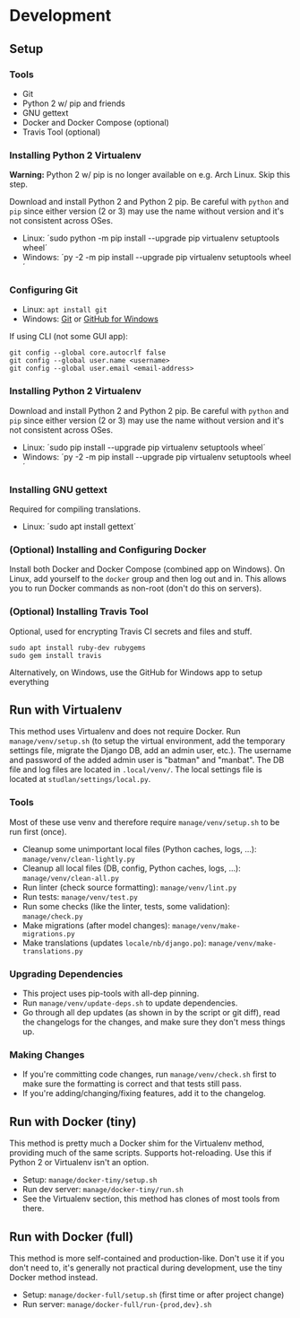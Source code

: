 # Development

## Setup

### Tools

* Git
* Python 2 w/ pip and friends
* GNU gettext
* Docker and Docker Compose (optional)
* Travis Tool (optional)

### Installing Python 2 Virtualenv

**Warning:** Python 2 w/ pip is no longer available on e.g. Arch Linux. Skip this step.

Download and install Python 2 and Python 2 pip.
Be careful with `python` and `pip` since either version (2 or 3) may use the name without version and it's not consistent across OSes.

- Linux: ´sudo python -m pip install --upgrade pip virtualenv setuptools wheel´
- Windows: ´py -2 -m pip install --upgrade pip virtualenv setuptools wheel´

### Configuring Git

- Linux: `apt install git`
- Windows: [Git](https://git-scm.com) or [GitHub for Windows](https://windows.github.com/)

If using CLI (not some GUI app):
```
git config --global core.autocrlf false
git config --global user.name <username>
git config --global user.email <email-address>
```

### Installing Python 2 Virtualenv

Download and install Python 2 and Python 2 pip.
Be careful with `python` and `pip` since either version (2 or 3) may use the name without version and it's not consistent across OSes.

- Linux: ´sudo pip install --upgrade pip virtualenv setuptools wheel´
- Windows: ´py -2 -m pip install --upgrade pip virtualenv setuptools wheel´

### Installing GNU gettext

Required for compiling translations.

- Linux: ´sudo apt install gettext´

### (Optional) Installing and Configuring Docker

Install both Docker and Docker Compose (combined app on Windows).
On Linux, add yourself to the `docker` group and then log out and in.
This allows you to run Docker commands as non-root (don't do this on servers).

### (Optional) Installing Travis Tool

Optional, used for encrypting Travis CI secrets and files and stuff.
```
sudo apt install ruby-dev rubygems
sudo gem install travis
```

Alternatively, on Windows, use the GitHub for Windows app to setup everything

## Run with Virtualenv

This method uses Virtualenv and does not require Docker. Run `manage/venv/setup.sh` (to setup the virtual environment, add the temporary settings file, migrate the Django DB, add an admin user, etc.). The username and password of the added admin user is "batman" and "manbat". The DB file and log files are located in `.local/venv/`. The local settings file is located at `studlan/settings/local.py`.

### Tools

Most of these use venv and therefore require `manage/venv/setup.sh` to be run first (once).

* Cleanup some unimportant local files (Python caches, logs, ...): `manage/venv/clean-lightly.py`
* Cleanup all local files (DB, config, Python caches, logs, ...): `manage/venv/clean-all.py`
* Run linter (check source formatting): `manage/venv/lint.py`
* Run tests: `manage/venv/test.py`
* Run some checks (like the linter, tests, some validation): `manage/check.py`
* Make migrations (after model changes): `manage/venv/make-migrations.py`
* Make translations (updates `locale/nb/django.po`): `manage/venv/make-translations.py`

### Upgrading Dependencies

* This project uses pip-tools with all-dep pinning.
* Run `manage/venv/update-deps.sh` to update dependencies.
* Go through all dep updates (as shown in by the script or git diff), read the changelogs for the changes, and make sure they don't mess things up.

### Making Changes

* If you're committing code changes, run `manage/venv/check.sh` first to make sure the formatting is correct and that tests still pass.
* If you're adding/changing/fixing features, add it to the changelog.

## Run with Docker (tiny)

This method is pretty much a Docker shim for the Virtualenv method, providing much of the same scripts.
Supports hot-reloading.
Use this if Python 2 or Virtualenv isn't an option.

* Setup: `manage/docker-tiny/setup.sh`
* Run dev server: `manage/docker-tiny/run.sh`
* See the Virtualenv section, this method has clones of most tools from there.

## Run with Docker (full)

This method is more self-contained and production-like.
Don't use it if you don't need to, it's generally not practical during development, use the tiny Docker method instead.

* Setup: `manage/docker-full/setup.sh` (first time or after project change)
* Run server: `manage/docker-full/run-{prod,dev}.sh`
